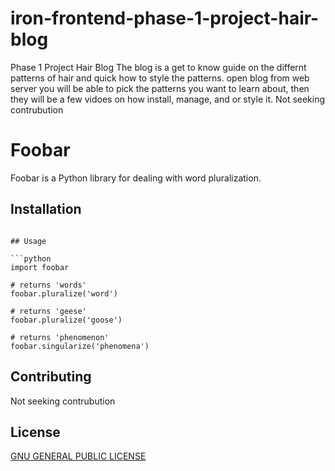 # iron-frontend-phase-1-project-hair-blog
Phase 1 Project Hair Blog
The blog is a get to know guide on the differnt patterns of hair and quick how to style the patterns. 
open blog from web server
you will be able to pick the patterns you want to learn about, then they will be a few vidoes on how install, manage, and or style it.
Not seeking contrubution


# Foobar

Foobar is a Python library for dealing with word pluralization.

## Installation


```

## Usage

```python
import foobar

# returns 'words'
foobar.pluralize('word')

# returns 'geese'
foobar.pluralize('goose')

# returns 'phenomenon'
foobar.singularize('phenomena')
```

## Contributing

Not seeking contrubution

## License

[GNU GENERAL PUBLIC LICENSE](<https://www.gnu.org/licenses/why-not-lgpl.html>)